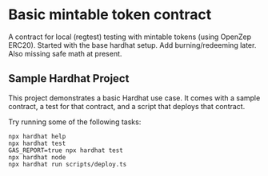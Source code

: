 # Basic mintable token contract

A contract for local (regtest) testing with mintable tokens (using OpenZep ERC20). Started with the base hardhat setup. Add burning/redeeming later. Also missing safe math at present.

## Sample Hardhat Project

This project demonstrates a basic Hardhat use case. It comes with a sample contract, a test for that contract, and a script that deploys that contract.

Try running some of the following tasks:

```shell
npx hardhat help
npx hardhat test
GAS_REPORT=true npx hardhat test
npx hardhat node
npx hardhat run scripts/deploy.ts
```
